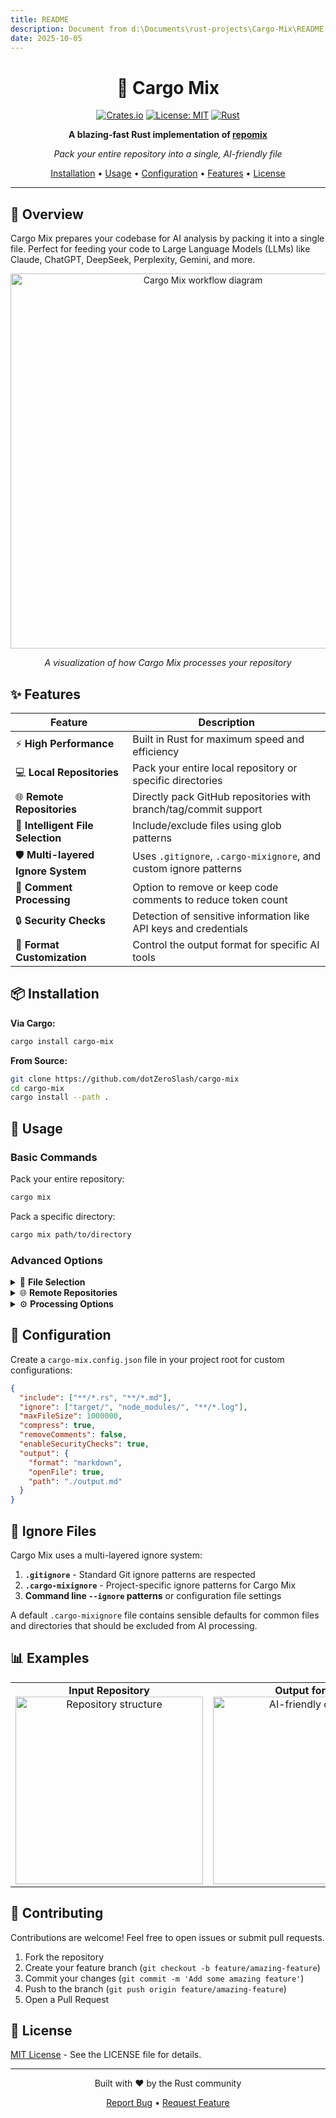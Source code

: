 ```yaml
---
title: README
description: Document from d:\Documents\rust-projects\Cargo-Mix\README.md
date: 2025-10-05
---
```


<div align="center">

# 🚀 Cargo Mix

[![Crates.io](https://img.shields.io/crates/v/cargo-mix)](https://crates.io/crates/cargo-mix)
[![License: MIT](https://img.shields.io/badge/License-MIT-yellow.svg)](https://opensource.org/licenses/MIT)
[![Rust](https://img.shields.io/badge/rust-stable-brightgreen.svg)](https://www.rust-lang.org/)

**A blazing-fast Rust implementation of [repomix](https://github.com/yamadashy/repomix)**

*Pack your entire repository into a single, AI-friendly file*

[Installation](#-installation) •
[Usage](#-usage) •
[Configuration](#-configuration) •
[Features](#-features) •
[License](#-license)

</div>

---

## 📖 Overview

Cargo Mix prepares your codebase for AI analysis by packing it into a single file. Perfect for feeding your code to Large Language Models (LLMs) like Claude, ChatGPT, DeepSeek, Perplexity, Gemini, and more.

<div align="center">
  <img src="https://via.placeholder.com/800x400?text=Cargo+Mix+Diagram" alt="Cargo Mix workflow diagram" width="600"/>
  <p><i>A visualization of how Cargo Mix processes your repository</i></p>
</div>

## ✨ Features

| Feature | Description |
|---------|-------------|
| ⚡ **High Performance** | Built in Rust for maximum speed and efficiency |
| 💻 **Local Repositories** | Pack your entire local repository or specific directories |
| 🌐 **Remote Repositories** | Directly pack GitHub repositories with branch/tag/commit support |
| 🎯 **Intelligent File Selection** | Include/exclude files using glob patterns |
| 🛡️ **Multi-layered Ignore System** | Uses `.gitignore`, `.cargo-mixignore`, and custom ignore patterns |
| 💬 **Comment Processing** | Option to remove or keep code comments to reduce token count |
| 🔒 **Security Checks** | Detection of sensitive information like API keys and credentials |
| 🎨 **Format Customization** | Control the output format for specific AI tools |

## 📦 Installation

**Via Cargo:**
```bash
cargo install cargo-mix
```

**From Source:**
```bash
git clone https://github.com/dotZeroSlash/cargo-mix
cd cargo-mix
cargo install --path .
```

## 🔧 Usage

### Basic Commands

Pack your entire repository:
```bash
cargo mix
```

Pack a specific directory:
```bash
cargo mix path/to/directory
```

### Advanced Options

<details>
<summary>📂 <b>File Selection</b></summary>

```bash
# Include specific files or directories using glob patterns
cargo mix --include "src/**/*.rs,**/*.md"

# Exclude specific files or directories
cargo mix --ignore "**/*.log,target/"
```
</details>

<details>
<summary>🌐 <b>Remote Repositories</b></summary>

```bash
# Pack a remote repository (full URL)
cargo mix --remote https://github.com/username/repo

# Using GitHub shorthand
cargo mix --remote username/repo

# Specify branch, tag, or commit hash
cargo mix --remote username/repo --remote-branch main
cargo mix --remote https://github.com/username/repo/tree/branch-name
cargo mix --remote https://github.com/username/repo/commit/commit-hash
```
</details>

<details>
<summary>⚙️ <b>Processing Options</b></summary>

```bash
# Process comments in code
cargo mix --remove-comments

# Control security checks
cargo mix --disable-security-checks

# Compress the output
cargo mix --compress

# Initialize a new configuration file
cargo mix --init
```
</details>

## 📝 Configuration

Create a `cargo-mix.config.json` file in your project root for custom configurations:

```json
{
  "include": ["**/*.rs", "**/*.md"],
  "ignore": ["target/", "node_modules/", "**/*.log"],
  "maxFileSize": 1000000,
  "compress": true,
  "removeComments": false,
  "enableSecurityChecks": true,
  "output": {
    "format": "markdown",
    "openFile": true,
    "path": "./output.md"
  }
}
```

## 🚫 Ignore Files

Cargo Mix uses a multi-layered ignore system:

1. **`.gitignore`** - Standard Git ignore patterns are respected
2. **`.cargo-mixignore`** - Project-specific ignore patterns for Cargo Mix
3. **Command line `--ignore` patterns** or configuration file settings

A default `.cargo-mixignore` file contains sensible defaults for common files and directories that should be excluded from AI processing.

## 📊 Examples

<div align="center">
  <table>
    <tr>
      <td align="center">
        <b>Input Repository</b><br>
        <img src="https://via.placeholder.com/300x200?text=Repository+Structure" alt="Repository structure" width="300"/>
      </td>
      <td align="center">
        <b>Output for AI</b><br>
        <img src="https://via.placeholder.com/300x200?text=AI+Friendly+Output" alt="AI-friendly output" width="300"/>
      </td>
    </tr>
  </table>
</div>

## 🤝 Contributing

Contributions are welcome! Feel free to open issues or submit pull requests.

1. Fork the repository
2. Create your feature branch (`git checkout -b feature/amazing-feature`)
3. Commit your changes (`git commit -m 'Add some amazing feature'`)
4. Push to the branch (`git push origin feature/amazing-feature`)
5. Open a Pull Request

## 📜 License

[MIT License](https://opensource.org/licenses/MIT) - See the LICENSE file for details.

---

<div align="center">
  <p>Built with ❤️ by the Rust community</p>
  <p>
    <a href="https://github.com/dotZeroSlash/cargo-mix/issues">Report Bug</a> •
    <a href="https://github.com/dotZeroSlash/cargo-mix/issues">Request Feature</a>
  </p>
</div>
